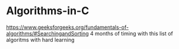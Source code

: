 # Algorithms-in-C
https://www.geeksforgeeks.org/fundamentals-of-algorithms/#SearchingandSorting
4 months of timing with this list of algoritms with hard learning 
